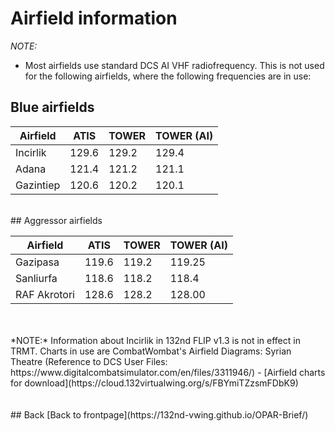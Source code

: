 # Airfield information


*NOTE:*
- Most airfields use standard DCS AI VHF radiofrequency. This is not used for the following airfields, where the following frequencies are in use: 

## Blue airfields


Airfield    | ATIS  | TOWER | TOWER (AI) |
----        | ----  | ----  | ----       |
Incirlik   	| 129.6 | 129.2 | 129.4      |
Adana       | 121.4 | 121.2 | 121.1      |
Gazintiep   | 120.6 | 120.2 | 120.1      |

<br>
## Aggressor airfields


Airfield      | ATIS  | TOWER | TOWER (AI) |
----       	  | ----  | ----  | ----       |
Gazipasa      | 119.6 | 119.2 | 119.25     |
Sanliurfa     | 118.6 | 118.2 | 118.4      |
RAF Akrotori  | 128.6 | 128.2 | 128.00     |

<br>
<br>
*NOTE:*
Information about Incirlik in 132nd FLIP v1.3 is not in effect in TRMT. Charts in use are CombatWombat's Airfield Diagrams: Syrian Theatre (Reference to DCS User Files: https://www.digitalcombatsimulator.com/en/files/3311946/)
- [Airfield charts for download](https://cloud.132virtualwing.org/s/FBYmiTZzsmFDbK9)
<br>

<br>
<br>
## Back
[Back to frontpage](https://132nd-vwing.github.io/OPAR-Brief/)